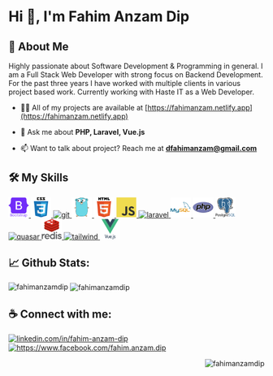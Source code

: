<h1 align="left">Hi 👋, I'm Fahim Anzam Dip</h1>

<h2>🚀 About Me</h2>
<p align="left">Highly passionate about Software Development & Programming in general. I am a Full Stack Web Developer with strong focus on Backend Development. For the past three years I have worked with multiple clients in various project based work. Currently working with Haste IT as a Web Developer.</p>


- 👨‍💻 All of my projects are available at [https://fahimanzam.netlify.app](https://fahimanzam.netlify.app)

- 💬 Ask me about **PHP, Laravel, Vue.js**

- 📫 Want to talk about project? Reach me at **dfahimanzam@gmail.com**


<h2 align="left">🛠️ My Skills</h2>
<p align="left"> <a href="https://getbootstrap.com" target="_blank" rel="noreferrer"> <img src="https://raw.githubusercontent.com/devicons/devicon/master/icons/bootstrap/bootstrap-plain-wordmark.svg" alt="bootstrap" width="40" height="40"/> </a> <a href="https://www.w3schools.com/css/" target="_blank" rel="noreferrer"> <img src="https://raw.githubusercontent.com/devicons/devicon/master/icons/css3/css3-original-wordmark.svg" alt="css3" width="40" height="40"/> </a> <a href="https://git-scm.com/" target="_blank" rel="noreferrer"> <img src="https://www.vectorlogo.zone/logos/git-scm/git-scm-icon.svg" alt="git" width="40" height="40"/> </a> <a href="https://golang.org" target="_blank" rel="noreferrer"> <img src="https://raw.githubusercontent.com/devicons/devicon/master/icons/go/go-original.svg" alt="go" width="40" height="40"/> </a> <a href="https://www.w3.org/html/" target="_blank" rel="noreferrer"> <img src="https://raw.githubusercontent.com/devicons/devicon/master/icons/html5/html5-original-wordmark.svg" alt="html5" width="40" height="40"/> </a>  <a href="https://developer.mozilla.org/en-US/docs/Web/JavaScript" target="_blank" rel="noreferrer"> <img src="https://raw.githubusercontent.com/devicons/devicon/master/icons/javascript/javascript-original.svg" alt="javascript" width="40" height="40"/> </a> <a href="https://laravel.com/" target="_blank" rel="noreferrer"> <img src="https://cdn.jsdelivr.net/gh/devicons/devicon@latest/icons/laravel/laravel-original.svg" alt="laravel" width="40" height="40"/> </a>  <a href="https://www.mysql.com/" target="_blank" rel="noreferrer"> <img src="https://raw.githubusercontent.com/devicons/devicon/master/icons/mysql/mysql-original-wordmark.svg" alt="mysql" width="40" height="40"/> </a>  <a href="https://www.php.net" target="_blank" rel="noreferrer"> <img src="https://raw.githubusercontent.com/devicons/devicon/master/icons/php/php-original.svg" alt="php" width="40" height="40"/> </a> <a href="https://www.postgresql.org" target="_blank" rel="noreferrer"> <img src="https://raw.githubusercontent.com/devicons/devicon/master/icons/postgresql/postgresql-original-wordmark.svg" alt="postgresql" width="40" height="40"/> </a> <a href="https://quasar.dev/" target="_blank" rel="noreferrer"> <img src="https://cdn.quasar.dev/logo/svg/quasar-logo.svg" alt="quasar" width="40" height="40"/> </a> <a href="https://redis.io" target="_blank" rel="noreferrer"> <img src="https://raw.githubusercontent.com/devicons/devicon/master/icons/redis/redis-original-wordmark.svg" alt="redis" width="40" height="40"/> </a> <a href="https://tailwindcss.com/" target="_blank" rel="noreferrer"> <img src="https://www.vectorlogo.zone/logos/tailwindcss/tailwindcss-icon.svg" alt="tailwind" width="40" height="40"/> </a> <a href="https://vuejs.org/" target="_blank" rel="noreferrer"> <img src="https://raw.githubusercontent.com/devicons/devicon/master/icons/vuejs/vuejs-original-wordmark.svg" alt="vuejs" width="40" height="40"/> </a> </p>

<h2 align="left">📈 Github Stats:</h3>
<p><img align="left" src="https://github-readme-stats.vercel.app/api/top-langs?username=fahimanzamdip&show_icons=true&locale=en&layout=compact" alt="fahimanzamdip" /></p>
<p>&nbsp;<img align="center" src="https://github-readme-stats.vercel.app/api?username=fahimanzamdip&show_icons=true&locale=en" alt="fahimanzamdip" /></p>


<h2 align="left">☕ Connect with me:</h2>
<p align="left">
<a href="https://linkedin.com/in/linkedin.com/in/fahim-anzam-dip" target="blank"><img align="center" src="https://raw.githubusercontent.com/rahuldkjain/github-profile-readme-generator/master/src/images/icons/Social/linked-in-alt.svg" alt="linkedin.com/in/fahim-anzam-dip" height="30" width="40" /></a>
<a href="https://fb.com/https://www.facebook.com/fahim.anzam.dip" target="blank"><img align="center" src="https://raw.githubusercontent.com/rahuldkjain/github-profile-readme-generator/master/src/images/icons/Social/facebook.svg" alt="https://www.facebook.com/fahim.anzam.dip" height="30" width="40" /></a>
</p>
<p align="right"> <img src="https://komarev.com/ghpvc/?username=fahimanzamdip&label=Profile%20views&color=0e75b6&style=flat" alt="fahimanzamdip" /> </p>
